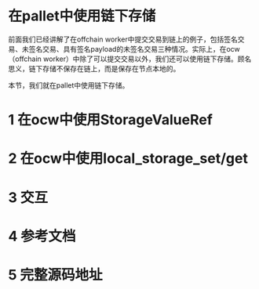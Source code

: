 # 在pallet中使用链下存储

前面我们已经讲解了在offchain worker中提交交易到链上的例子，包括签名交易、未签名交易、具有签名payload的未签名交易三种情况。实际上，在ocw（offchain worker）中除了可以提交交易以外，我们还可以使用链下存储。顾名思义，链下存储不保存在链上，而是保存在节点本地的。

本节，我们就在pallet中使用链下存储。

# 1 在ocw中使用StorageValueRef

# 2 在ocw中使用local_storage_set/get

# 3 交互

# 4 参考文档

# 5 完整源码地址
